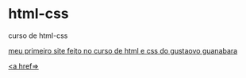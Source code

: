 # html-css

 curso de html-css

 <a href="https://yuri-fv.github.io/html-css/site%20androids/index.html"> meu primeiro site feito no curso de html e css do gustaovo guanabara

<a href=>
